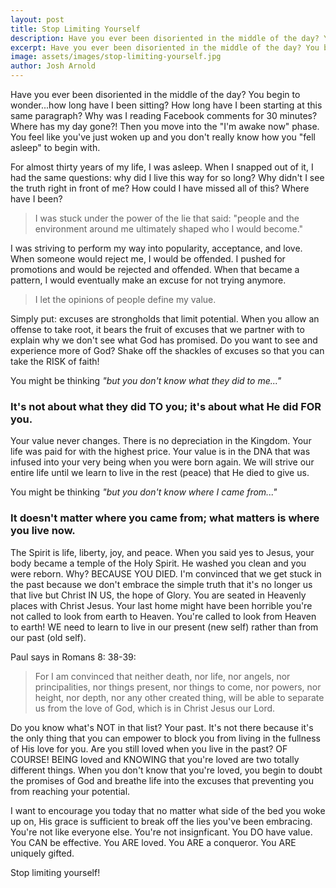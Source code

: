 ```yaml
---
layout: post
title: Stop Limiting Yourself
description: Have you ever been disoriented in the middle of the day? You begin to wonder...how long have I been sitting? How long have I been starting at this same paragraph? Why was I reading Facebook comments for 30 minutes? Where has my day gone?! Then you move into the "I'm awake now" phase. You feel like you've just woken up and you don't really know how you "fell asleep" to begin with. 
excerpt: Have you ever been disoriented in the middle of the day? You begin to wonder...how long you've been sitting?
image: assets/images/stop-limiting-yourself.jpg
author: Josh Arnold
---
```


Have you ever been disoriented in the middle of the day? You begin to wonder...how long have I been sitting? How long have I been starting at this same paragraph? Why was I reading Facebook comments for 30 minutes? Where has my day gone?! Then you move into the "I'm awake now" phase. You feel like you've just woken up and you don't really know how you "fell asleep" to begin with. 

For almost thirty years of my life, I was asleep. When I snapped out of it, I had the same questions: why did I live this way for so long? Why didn't I see the truth right in front of me? How could I have missed all of this? Where have I been? 

<blockquote>I was stuck under the power of the lie that said: "people and the environment around me ultimately shaped who I would become."</blockquote>

I was striving to perform my way into popularity, acceptance, and love. When someone would reject me, I would be offended. I pushed for promotions and would be rejected and offended. When that became a pattern, I would eventually make an excuse for not trying anymore. 

<blockquote>I let the opinions of people define my value.</blockquote>

Simply put: excuses are strongholds that limit potential. When you allow an offense to take root, it bears the fruit of excuses that we partner with to explain why we don't see what God has promised. Do you want to see and experience more of God? Shake off the shackles of excuses so that you can take the RISK of faith!

You might be thinking <em>"but you don't know what they did to me..."</em>

<h3>It's not about what they did TO you; it's about what He did FOR you.</h3>

Your value never changes. There is no depreciation in the Kingdom. Your life was paid for with the highest price. Your value is in the DNA that was infused into your very being when you were born again. We will strive our entire life until we learn to live in the rest (peace) that He died to give us.

You might be thinking <em>"but you don't know where I came from..."</em>

<h3>It doesn't matter where you came from; what matters is where you live now.</h3>

The Spirit is life, liberty, joy, and peace. When you said yes to Jesus, your body became a temple of the Holy Spirit. He washed you clean and you were reborn. Why? BECAUSE YOU DIED. I'm convinced that we get stuck in the past because we don't embrace the simple truth that it's no longer us that live but Christ IN US, the hope of Glory. You are seated in Heavenly places with Christ Jesus. Your last home might have been horrible you're not called to look from earth to Heaven. You're called to look from Heaven to earth! WE need to learn to live in our present (new self) rather than from our past (old self).

Paul says in Romans 8: 38-39:

<blockquote>For I am convinced that neither death, nor life, nor angels, nor principalities, nor things present, nor things to come, nor powers, nor height, nor depth, nor any other created thing, will be able to separate us from the love of God, which is in Christ Jesus our Lord.</blockquote>

Do you know what's NOT in that list? Your past. It's not there because it's the only thing that you can empower to block you from living in the fullness of His love for you. Are you still loved when you live in the past? OF COURSE! BEING loved and KNOWING that you're loved are two totally different things. When you don't know that you're loved, you begin to doubt the promises of God and breathe life into the excuses that preventing you from reaching your potential.

I want to encourage you today that no matter what side of the bed you woke up on, His grace is sufficient to break off the lies you've been embracing. You're not like everyone else. You're not insignficant. You DO have value. You CAN be effective. You ARE loved. You ARE a conqueror. You ARE uniquely gifted. 

Stop limiting yourself!